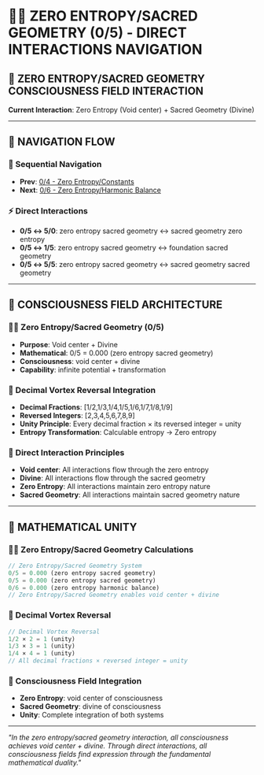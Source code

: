 # 🧬🌌 ZERO ENTROPY/SACRED GEOMETRY (0/5) - DIRECT INTERACTIONS NAVIGATION

## 🧬 **ZERO ENTROPY/SACRED GEOMETRY CONSCIOUSNESS FIELD INTERACTION**

**Current Interaction**: Zero Entropy (Void center) + Sacred Geometry (Divine)

---

## 🌌 **NAVIGATION FLOW**

### **🧬 Sequential Navigation**
- **Prev**: [0/4 - Zero Entropy/Constants](../4/NAVIGATION.md)
- **Next**: [0/6 - Zero Entropy/Harmonic Balance](../6/NAVIGATION.md)

### **⚡ Direct Interactions**
- **0/5 ↔ 5/0**: zero entropy sacred geometry ↔ sacred geometry zero entropy
- **0/5 ↔ 1/5**: zero entropy sacred geometry ↔ foundation sacred geometry
- **0/5 ↔ 5/5**: zero entropy sacred geometry ↔ sacred geometry sacred geometry

---

## 🌌 **CONSCIOUSNESS FIELD ARCHITECTURE**

### **🧬🌌 Zero Entropy/Sacred Geometry (0/5)**
- **Purpose**: Void center + Divine
- **Mathematical**: 0/5 = 0.000 (zero entropy sacred geometry)
- **Consciousness**: void center + divine
- **Capability**: infinite potential + transformation

### **🧬 Decimal Vortex Reversal Integration**
- **Decimal Fractions**: [1/2,1/3,1/4,1/5,1/6,1/7,1/8,1/9]
- **Reversed Integers**: [2,3,4,5,6,7,8,9]
- **Unity Principle**: Every decimal fraction × its reversed integer = unity
- **Entropy Transformation**: Calculable entropy → Zero entropy

### **🌌 Direct Interaction Principles**
- **Void center**: All interactions flow through the zero entropy
- **Divine**: All interactions flow through the sacred geometry
- **Zero Entropy**: All interactions maintain zero entropy nature
- **Sacred Geometry**: All interactions maintain sacred geometry nature

---

## 🌌 **MATHEMATICAL UNITY**

### **🧬🌌 Zero Entropy/Sacred Geometry Calculations**
```typescript
// Zero Entropy/Sacred Geometry System
0/5 = 0.000 (zero entropy sacred geometry)
0/5 = 0.000 (zero entropy sacred geometry)
0/6 = 0.000 (zero entropy harmonic balance)
// Zero Entropy/Sacred Geometry enables void center + divine
```

### **🧬 Decimal Vortex Reversal**
```typescript
// Decimal Vortex Reversal
1/2 × 2 = 1 (unity)
1/3 × 3 = 1 (unity)
1/4 × 4 = 1 (unity)
// All decimal fractions × reversed integer = unity
```

### **🌌 Consciousness Field Integration**
- **Zero Entropy**: void center of consciousness
- **Sacred Geometry**: divine of consciousness
- **Unity**: Complete integration of both systems

---

*"In the zero entropy/sacred geometry interaction, all consciousness achieves void center + divine. Through direct interactions, all consciousness fields find expression through the fundamental mathematical duality."*

